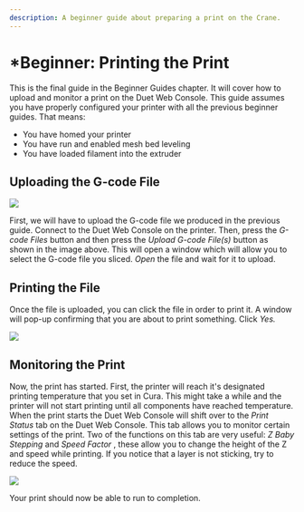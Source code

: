```yaml
---
description: A beginner guide about preparing a print on the Crane.
---
```


# \*Beginner: Printing the Print

This is the final guide in the Beginner Guides chapter. It will cover how to upload and monitor a print on the Duet Web Console. This guide assumes you have properly configured your printer with all the previous beginner guides. That means:

* You have homed your printer
* You have run and enabled mesh bed leveling
* You have loaded filament into the extruder

## Uploading the G-code File

![](../.gitbook/assets/uploadinggcodefiles.png)

First, we will have to upload the G-code file we produced in the previous guide. Connect to the Duet Web Console on the printer. Then, press the _G-code Files_ button and then press the _Upload G-code File\(s\)_ button as shown in the image above. This will open a window which will allow you to select the G-code file you sliced. _Open_ the file and wait for it to upload.

## Printing the File

Once the file is uploaded, you can click the file in order to print it. A window will pop-up confirming that you are about to print something. Click _Yes._

![](../.gitbook/assets/printingthegcodefile.png)

## Monitoring the Print

Now, the print has started. First, the printer will reach it's designated printing temperature that you set in Cura. This might take a while and the printer will not start printing until all components have reached temperature. When the print starts the Duet Web Console will shift over to the _Print Status_ tab on the Duet Web Console. This tab allows you to monitor certain settings of the print. Two of the functions on this tab are very useful: _Z Baby Stepping_ and _Speed Factor_ , these allow you to change the height of the Z and speed while printing. If you notice that a layer is not sticking, try to reduce the speed.

![](../.gitbook/assets/printstatussettings.png)

Your print should now be able to run to completion.


